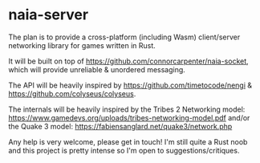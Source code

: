 # naia-server

The plan is to provide a cross-platform (including Wasm) client/server networking library for games written in Rust.

It will be built on top of https://github.com/connorcarpenter/naia-socket, which will provide unreliable & unordered messaging.

The API will be heavily inspired by https://github.com/timetocode/nengi & https://github.com/colyseus/colyseus.

The internals will be heavily inspired by the Tribes 2 Networking model: https://www.gamedevs.org/uploads/tribes-networking-model.pdf and/or the Quake 3 model: https://fabiensanglard.net/quake3/network.php

Any help is very welcome, please get in touch! I'm still quite a Rust noob and this project is pretty intense so I'm open to suggestions/critiques.
